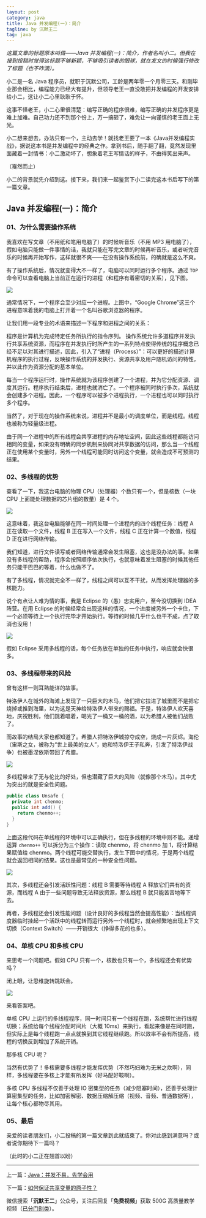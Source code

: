 ```yaml
---
layout: post
category: java
title: Java 并发编程(一)：简介
tagline: by 沉默王二
tag: java
---
```


*这篇文章的标题原本叫做——Java 并发编程(一)：简介，作者名叫小二。但我在接到投稿时觉得这标题不够新颖，不够吸引读者的眼球，就在发文的时候强行修改了标题（也不咋滴）。*

<!--more-->



小二是一名 Java 程序员，就职于沉默公司，工龄是两年零一个月零三天。和刚毕业那会相比，编程能力已经大有提升，但领导老王一直没敢把并发编程的开发安排给小二，这让小二心里耿耿于怀。

这事不怪老王，小二心里很清楚：编写正确的程序很难，编写正确的并发程序更是难上加难。自己功力还不到那个份上，万一搞砸了，难免让一向谨慎的老王面上无光。

小二想来想去，办法只有一个，主动去学！就找老王要了一本《Java并发编程实战》，据说这本书是并发编程中的经典之作。拿到书后，随手翻了翻，竟然发现里面藏着一封情书：小二激动坏了，想象着老王写情话的样子，不由得笑出来声。

（戛然而止）

小二的背景就先介绍到这。接下来，我们来一起鉴赏下小二读完这本书后写下的第一篇文章。

## Java 并发编程(一)：简介

### 01、为什么需要操作系统

我喜欢在写文章（不用纸和笔用电脑了）的时候听音乐（不用 MP3 用电脑了），假如电脑只能做一件事情的话，我就只能在写完文章的时候再听音乐，或者听完音乐的时候再开始写作，这样就很不爽——在没有操作系统前，的确就是这么不爽。

有了操作系统后，情况就变得大不一样了，电脑可以同时运行多个程序。通过 `TOP` 命令可以查看电脑上当前正在运行的进程（和程序有着密切的关系），见下图。

![](http://www.itwanger.com/assets/images/2019/11/java-bingfa-1-1.png)

通常情况下，一个程序会至少对应一个进程。上图中，“Google Chrome”这三个进程意味着我的电脑上打开着一个名叫谷歌浏览器的程序。

让我们用一段专业的术语来描述一下程序和进程之间的关系：

程序是计算机为完成特定任务所执行的指令序列。  操作系统允许多道程序并发执行共享系统资源，而程序在并发执行时所产生的一系列特点使得传统的程序概念已经不足以对其进行描述，因此，引入了“进程（Process）”：可以更好的描述计算机程序的执行过程，反映操作系统的并发执行、资源共享及用户随机访问的特性，并以此作为资源分配的基本单位。

每当一个程序运行时，操作系统就为该程序创建了一个进程，并为它分配资源、调度其运行。程序执行结束后，进程也就消亡了。一个程序被同时执行多次，系统就会创建多个进程。因此，一个程序可以被多个进程执行，一个进程也可以同时执行多个程序。

当然了，对于现在的操作系统来说，进程并不是最小的调度单位，而是线程。线程也被称为轻量级进程。

由于同一个进程中的所有线程会共享进程的内存地址空间，因此这些线程都能访问相同的变量，如果没有明确的同步机制来协同对共享数据的访问，那么当一个线程正在使用某个变量时，另外一个线程可能同时访问这个变量，就会造成不可预测的结果。

### 02、多线程的优势

查看了一下，我这台电脑的物理 CPU（处理器）个数只有一个，但是核数（一块 CPU 上面能处理数据的芯片组的数量）是 4 个。

![](http://www.itwanger.com/assets/images/2019/11/java-bingfa-1-2.png)

这意味着，我这台电脑能够在同一时间处理一个进程内的四个线程任务：线程 A 正在读取一个文件，线程 B 正在写入一个文件，线程 C 正在计算一个数值，线程 D 正在进行网络传输。

我们知道，进行文件读写或者网络传输通常会发生阻塞，这也是没办法的事。如果没有多线程的帮助，程序会按照顺序依次执行，也就意味着发生阻塞的时候其他任务只能干巴巴的等着，什么也做不了。

有了多线程，情况就完全不一样了，线程之间可以互不干扰，从而发挥处理器的多核能力。

说个有点让人难为情的事，我是 Eclipse 的（愚）忠实用户，至今没切换到 IDEA 阵营。在用 Eclipse 的时候经常会出现这样的情况，一个进度被另外一个卡住，下一个必须等待上一个执行完毕才开始执行。等待的时候几乎什么也干不成，点了取消也没用！

![](http://www.itwanger.com/assets/images/2019/11/java-bingfa-1-3.png)

假如 Eclipse 采用多线程的话，每个任务放在单独的任务中执行，响应就会快很多。

### 03、多线程带来的风险

曾有这样一则耳熟能详的故事。

特洛伊人在城外的海滩上发现了一只巨大的木马，他们把它拉进了城里而不是把它烧掉或推到海里，以为这是天神给特洛伊人带来的赐福。于是，特洛伊人欢天喜地，庆祝胜利，他们跳着唱着，喝光了一桶又一桶的酒，以为希腊人被他们战败了。

而故事的结局大家也都知道了。希腊人把特洛伊城掠夺成空，烧成一片灰烬。海伦（宙斯之女，被称为“世上最美的女人”，她和特洛伊王子私奔，引发了特洛伊战争）也被墨涅依斯带回了希腊。

![](http://www.itwanger.com/assets/images/2019/11/java-bingfa-1-4.png)


多线程带来了无与伦比的好处，但也潜藏了巨大的风险（就像那个木马）。其中尤为突出的就是安全性问题。

```java
public class Unsafe {
  private int chenmo;
  public int add() {
    return chenmo++;
  }
}
```

上面这段代码在单线程的环境中可以正确执行，但在多线程的环境中则不能。递增运算 `chenmo++` 可以拆分为三个操作：读取 chenmo，将 chenmo 加 1，将计算结果赋值给 chenmo。两个线程可能交替执行，发生下图中的情况，于是两个线程就会返回相同的结果。这也是最常见的一种安全性问题。

![](http://www.itwanger.com/assets/images/2019/11/java-bingfa-1-5.png)

其次，多线程还会引发活跃性问题：线程 B 需要等待线程 A 释放它们共有的资源，而线程 A 由于一些问题导致无法释放资源，那么线程 B 就只能苦苦地等下去。

再者，多线程还会引发性能问题（设计良好的多线程当然会提高性能）：当线程调度器临时挂起一个活跃中的线程转而运行另外一个线程时，就会频繁地出现上下文切换（Context Switch）——开销很大（挣得多花的也多）。

### 04、单核 CPU 和多核 CPU

来思考一个问题吧。假如 CPU 只有一个，核数也只有一个，多线程还会有优势吗？

闭上眼，让思维旋转跳跃会。

![](http://www.itwanger.com/assets/images/2019/11/java-bingfa-1-6.png)

来看答案吧。

单核 CPU 上运行的多线程程序，同一时间只有一个线程在跑，系统帮忙进行线程切换；系统给每个线程分配时间片（大概 10ms）来执行，看起来像是在同时跑，但实际上是每个线程跑一点点就换到其它线程继续跑。所以效率不会有所提高，线程的切换反到增加了系统开销。

那多核 CPU 呢？

当然有优势了！多核需要多线程才能发挥优势（不然巧妇难为无米之炊啊），同样，多线程要在多核上才能有所发挥（好马配好鞍啊）。

多核 CPU 多线程不仅善于处理 IO 密集型的任务（减少阻塞时间），还善于处理计算密集型的任务，比如加密解密、数据压缩解压缩（视频、音频、普通数据等），让每个核心都物尽其用。

### 05、最后

亲爱的读者朋友们，小二投稿的第一篇文章到此就结束了。你对此感到满意吗？或者说你期待下一篇吗？

（此时的小二正在翘首以盼）


----

上一篇：[Java：并发不易，先学会用](http://www.itwanger.com/java/2019/11/09/java-bingfa.html)

下一篇：[如何保证共享变量的原子性？](http://www.itwanger.com/java/2019/11/09/java-bingfa-2.html)

微信搜索「**沉默王二**」公众号，关注后回复「**免费视频**」获取 500G 高质量教学视频（[已分门别类](https://mp.weixin.qq.com/s/GjkEyPW0vgIvuDLYQkBM0A)）。



